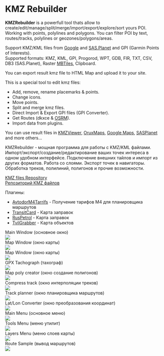 # KMZ Rebuilder

**KMZRebuilder** is a powerfull tool thats allow to create/edit/manage/split/merge/import/export/explore/sort yours POI.    
Working with points, polylines and polygons. You can filter POI by text, routes/tracks, polylines or geozones/polygons/areas.    

Support KMZ/KML files from [Google](https://www.google.com/maps/d/) and [SAS.Planet](http://www.sasgis.org/sasplaneta/) and GPI (Garmin Points of Interests).    
Supported formats: KMZ, KML, GPI, Progorod, WPT, GDB, FIR, TXT, CSV, DB3 (SAS.Planet), Raster [MBTiles](https://wiki.openstreetmap.org/wiki/MBTiles), Clipboard.        

You can export result kmz file to HTML Map and upload it to your site.    

This is a special tool to edit kmz files:    
- Add, remove, rename placemarks & points.
- Change icons.
- Move points.
- Split and merge kmz files.
- Direct Import & Export GPI files (GPI Converter).    
- Get Routes (dkxce & [OSRM](http://project-osrm.org/docs/v5.15.2/api/)).    
- Import data from plugins.

You can use result files in [KMZViewer](https://github.com/dkxce/KMZViewer), [OruxMaps](http://oruxmaps.com), [Google Maps](https://www.google.com/maps/d/), [SASPlanet](http://www.sasgis.org/sasplaneta/) and more others...

KMZRebuilder - мощная программа для работы с KMZ/KML файлами. Импорт/экспорт/создание/редактирование ваших точек интереса в одном удобном интерфейсе. Подключение внешних тайлов и импорт из других форматов. Работа со слоями. Экспорт точек в навигаторы. Обработка треков, полилиний, полигонов и прочие возможности. 

[KMZ files Repository](https://github.com/dkxce/KMZ_FILES)     
[Репозиторий KMZ файлов](https://github.com/dkxce/KMZ_FILES)    

Плагины:
* [AvtodorM4Tarrifs](https://github.com/dkxce/AvtodorM4Tarrifs) - Получение тарифов М4 для планировщика маршрутов
* [TransitCard](https://github.com/dkxce/TransitCardGrabber) - Карта заправок 
* [RusPetrol](https://github.com/dkxce/RusPetrolGrabber) - Карта заправок
* [TvilGrabber](https://github.com/dkxce/TvilGrabber) - Карта объектов

Main Window (основное окно)     
<img src="window1.png"/>     
Map Window (окно карты)     
<img src="window2.png"/>     
Map Window (окно карты)     
<img src="window3.png"/>     
GPX Tachograph (тахограф)     
<img src="window4.png"/>     
Map poly creator (окно создание полигонов)     
<img src="window5.png"/>     
Compress track (окно интерполяции треков)     
<img src="window6.png"/>     
Track planner (окно планировщика маршрутов)     
<img src="window7.png"/>     
Lat/Lon Converter (окно преобразования координат)     
<img src="window8.png"/>     
Main Menu (основное меню)     
<img src="window9.png"/>     
Tools Menu (меню утилит)     
<img src="windowA.png"/>     
Layers Menu (меню слоев карты)     
<img src="windowB.png"/>     
Route Sample (вывод маршрутов)     
<img src="windowC.png"/>     
